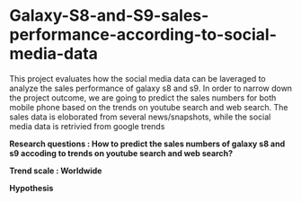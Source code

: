 # Galaxy-S8-and-S9-sales-performance-according-to-social-media-data

This project evaluates how the social media data can be laveraged to analyze the sales performance of galaxy s8 and s9. In order to narrow down the project outcome, we are going to predict the sales numbers for both mobile phone based on the trends on youtube search and web search. The sales data is eloborated from several news/snapshots, while the social media data is retrivied from google trends


<b>Research questions : How to predict the sales numbers of galaxy s8 and s9 accoding to trends on youtube search and web search?


Trend scale : Worldwide

Hypothesis 
